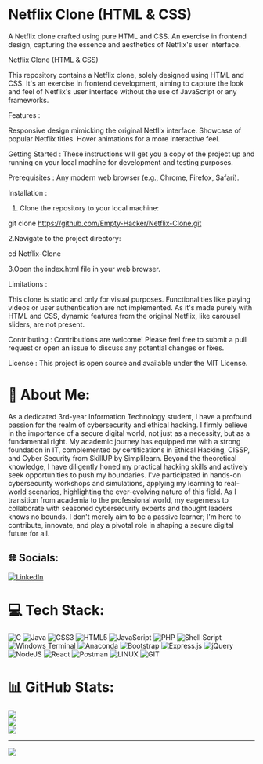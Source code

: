 # Netflix Clone (HTML & CSS)
A Netflix clone crafted using pure HTML and CSS. An exercise in frontend design, capturing the essence and aesthetics of Netflix's user interface.

Netflix Clone (HTML & CSS)

This repository contains a Netflix clone, solely designed using HTML and CSS. It's an exercise in frontend development, aiming to capture the look and feel of Netflix's user interface without the use of JavaScript or any frameworks.

Features :

Responsive design mimicking the original Netflix interface.
Showcase of popular Netflix titles.
Hover animations for a more interactive feel.

Getting Started :
These instructions will get you a copy of the project up and running on your local machine for development and testing purposes.

Prerequisites :
Any modern web browser (e.g., Chrome, Firefox, Safari).

Installation :
1. Clone the repository to your local machine:

git clone https://github.com/Empty-Hacker/Netflix-Clone.git

2.Navigate to the project directory:

cd Netflix-Clone

3.Open the index.html file in your web browser.

Limitations :

This clone is static and only for visual purposes. Functionalities like playing videos or user authentication are not implemented.
As it's made purely with HTML and CSS, dynamic features from the original Netflix, like carousel sliders, are not present.

Contributing :
Contributions are welcome! Please feel free to submit a pull request or open an issue to discuss any potential changes or fixes.

License :
This project is open source and available under the MIT License.

# 💫 About Me:
As a dedicated 3rd-year Information Technology student, I have a profound passion for the realm of cybersecurity and ethical hacking. I firmly believe in the importance of a secure digital world, not just as a necessity, but as a fundamental right. My academic journey has equipped me with a strong foundation in IT, complemented by certifications in Ethical Hacking, CISSP, and Cyber Security from SkillUP by Simplilearn. Beyond the theoretical knowledge, I have diligently honed my practical hacking skills and actively seek opportunities to push my boundaries. I've participated in hands-on cybersecurity workshops and simulations, applying my learning to real-world scenarios, highlighting the ever-evolving nature of this field. As I transition from academia to the professional world, my eagerness to collaborate with seasoned cybersecurity experts and thought leaders knows no bounds. I don't merely aim to be a passive learner; I'm here to contribute, innovate, and play a pivotal role in shaping a secure digital future for all.


## 🌐 Socials:
[![LinkedIn](https://img.shields.io/badge/LinkedIn-%230077B5.svg?logo=linkedin&logoColor=white)](https://linkedin.com/in/herish09) 

# 💻 Tech Stack:
![C](https://img.shields.io/badge/c-%2300599C.svg?style=for-the-badge&logo=c&logoColor=white) ![Java](https://img.shields.io/badge/java-%23ED8B00.svg?style=for-the-badge&logo=openjdk&logoColor=white) ![CSS3](https://img.shields.io/badge/css3-%231572B6.svg?style=for-the-badge&logo=css3&logoColor=white) ![HTML5](https://img.shields.io/badge/html5-%23E34F26.svg?style=for-the-badge&logo=html5&logoColor=white) ![JavaScript](https://img.shields.io/badge/javascript-%23323330.svg?style=for-the-badge&logo=javascript&logoColor=%23F7DF1E) ![PHP](https://img.shields.io/badge/php-%23777BB4.svg?style=for-the-badge&logo=php&logoColor=white) ![Shell Script](https://img.shields.io/badge/shell_script-%23121011.svg?style=for-the-badge&logo=gnu-bash&logoColor=white) ![Windows Terminal](https://img.shields.io/badge/Windows%20Terminal-%234D4D4D.svg?style=for-the-badge&logo=windows-terminal&logoColor=white) ![Anaconda](https://img.shields.io/badge/Anaconda-%2344A833.svg?style=for-the-badge&logo=anaconda&logoColor=white) ![Bootstrap](https://img.shields.io/badge/bootstrap-%238511FA.svg?style=for-the-badge&logo=bootstrap&logoColor=white) ![Express.js](https://img.shields.io/badge/express.js-%23404d59.svg?style=for-the-badge&logo=express&logoColor=%2361DAFB) ![jQuery](https://img.shields.io/badge/jquery-%230769AD.svg?style=for-the-badge&logo=jquery&logoColor=white) ![NodeJS](https://img.shields.io/badge/node.js-6DA55F?style=for-the-badge&logo=node.js&logoColor=white) ![React](https://img.shields.io/badge/react-%2320232a.svg?style=for-the-badge&logo=react&logoColor=%2361DAFB) ![Postman](https://img.shields.io/badge/Postman-FF6C37?style=for-the-badge&logo=postman&logoColor=white) ![LINUX](https://img.shields.io/badge/Linux-FCC624?style=for-the-badge&logo=linux&logoColor=black) ![GIT](https://img.shields.io/badge/Git-fc6d26?style=for-the-badge&logo=git&logoColor=white)
# 📊 GitHub Stats:
![](https://github-readme-stats.vercel.app/api?username=Empty-Hacker&theme=radical&hide_border=false&include_all_commits=false&count_private=false)<br/>
![](https://github-readme-streak-stats.herokuapp.com/?user=Empty-Hacker&theme=radical&hide_border=false)<br/>
![](https://github-readme-stats.vercel.app/api/top-langs/?username=Empty-Hacker&theme=radical&hide_border=false&include_all_commits=false&count_private=false&layout=compact)

---
[![](https://visitcount.itsvg.in/api?id=Empty-Hacker&icon=6&color=4)](https://visitcount.itsvg.in)

<!-- Proudly created with GPRM ( https://gprm.itsvg.in ) -->
